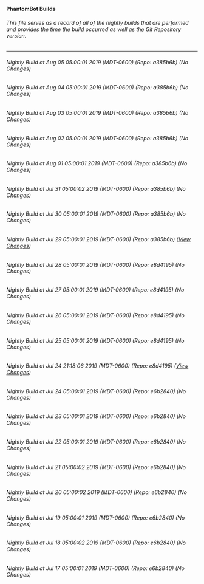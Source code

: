 **PhantomBot Builds**

###### This file serves as a record of all of the nightly builds that are performed and provides the time the build occurred as well as the Git Repository version.
-------------------------------------------------------------------------------------------------------------
###### Nightly Build at Aug 05 05:00:01 2019 (MDT-0600) (Repo: a385b6b) (No Changes)
###### Nightly Build at Aug 04 05:00:01 2019 (MDT-0600) (Repo: a385b6b) (No Changes)
###### Nightly Build at Aug 03 05:00:01 2019 (MDT-0600) (Repo: a385b6b) (No Changes)
###### Nightly Build at Aug 02 05:00:01 2019 (MDT-0600) (Repo: a385b6b) (No Changes)
###### Nightly Build at Aug 01 05:00:01 2019 (MDT-0600) (Repo: a385b6b) (No Changes)
###### Nightly Build at Jul 31 05:00:02 2019 (MDT-0600) (Repo: a385b6b) (No Changes)
###### Nightly Build at Jul 30 05:00:01 2019 (MDT-0600) (Repo: a385b6b) (No Changes)
###### Nightly Build at Jul 29 05:00:01 2019 (MDT-0600) (Repo: a385b6b) ([View Changes](https://github.com/PhantomBot/PhantomBot/compare/e8d4195...a385b6b))
###### Nightly Build at Jul 28 05:00:01 2019 (MDT-0600) (Repo: e8d4195) (No Changes)
###### Nightly Build at Jul 27 05:00:01 2019 (MDT-0600) (Repo: e8d4195) (No Changes)
###### Nightly Build at Jul 26 05:00:01 2019 (MDT-0600) (Repo: e8d4195) (No Changes)
###### Nightly Build at Jul 25 05:00:01 2019 (MDT-0600) (Repo: e8d4195) (No Changes)
###### Nightly Build at Jul 24 21:18:06 2019 (MDT-0600) (Repo: e8d4195) ([View Changes](https://github.com/PhantomBot/PhantomBot/compare/e6b2840...e8d4195))
###### Nightly Build at Jul 24 05:00:01 2019 (MDT-0600) (Repo: e6b2840) (No Changes)
###### Nightly Build at Jul 23 05:00:01 2019 (MDT-0600) (Repo: e6b2840) (No Changes)
###### Nightly Build at Jul 22 05:00:01 2019 (MDT-0600) (Repo: e6b2840) (No Changes)
###### Nightly Build at Jul 21 05:00:02 2019 (MDT-0600) (Repo: e6b2840) (No Changes)
###### Nightly Build at Jul 20 05:00:02 2019 (MDT-0600) (Repo: e6b2840) (No Changes)
###### Nightly Build at Jul 19 05:00:01 2019 (MDT-0600) (Repo: e6b2840) (No Changes)
###### Nightly Build at Jul 18 05:00:02 2019 (MDT-0600) (Repo: e6b2840) (No Changes)
###### Nightly Build at Jul 17 05:00:01 2019 (MDT-0600) (Repo: e6b2840) (No Changes)
